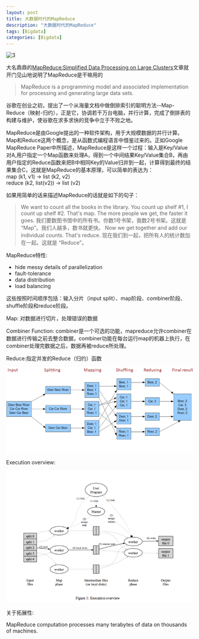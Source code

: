```yaml
---
layout: post
title: 大数据时代的MapReduce
description: "大数据时代的MapReduce"
tags: [Bigdata]
categories: [Bigdata]
---
```

 
 
![3](/images/mapreduce/3.ipg) 
  

大名鼎鼎的[MapReduce:Simplified Data Processing on Large Clusters](http://research.google.com/archive/mapreduce.html "MapReduce:Simplified Data Processing on Large Clusters")文章就开门见山地说明了MapReduce是干嘛用的  

> MapReduce is a programming model and associated implementation for processing and generating large data sets.



谷歌在创业之初，提出了一个从海量文档中做倒排索引的聪明方法--Map-Reduce（映射-归约），正是它，协调若干万台电脑，并行计算，完成了倒排表的构建与维护，使谷歌在求多求快的竞争中立于不败之地。  

MapReduce是由Google提出的一种软件架构，用于大规模数据的并行计算。Map和Reduce这两个概念，是从函数式编程语言中借鉴过来的。正如Google MapReduce Paper中所描述，MapReduce是这样一个过程：输入是Key/Value对A,用户指定一个Map函数来处理A，得到一个中间结果Key/Value集合B，再由用户指定的Reduce函数来把B中相同Key的Value归并到一起，计算得到最终的结果集合C，这就是MapReduce的基本原理，可以简单的表达为：  
map (k1, v1) -> list (k2, v2)  
reduce (k2, list(v2)) -> list (v2)  



如果用简单的话来描述MapReduce的话就是如下的句子：  

>We want to count all the books in the library. You count up shelf #1, I count up shelf #2. That's map. The more people we get, the faster it goes. 我们要数图书馆中的所有书。你数1号书架，我数2号书架。这就是 “Map”。我们人越多，数书就更快。
Now we get together and add our individual counts. That's reduce. 现在我们到一起，把所有人的统计数加在一起。这就是 “Reduce”。


MapReduce特性:

* hide messy details of parallelization
* fault-tolerance
* data distribution
* load balancing


这些按照时间顺序包括：输入分片（input split）、map阶段、combiner阶段、shuffle阶段和reduce阶段。

Map:
对数据进行切片，处理错误的数据

Combiner Function: combiner是一个可选的功能，mapreduce允许combiner在数据进行传输之前去整合数据，combiner功能在每台运行map的机器上执行，在combiner处理完数据之后，数据再被reduce所处理。

Reduce:指定并发的Reduce（归约）函数

![1](/images/mapreduce/1)




Execution overview:

![2](/images/mapreduce/2.png)



关于拓展性:

MapReduce computation processes many terabytes of data on thousands of machines.




